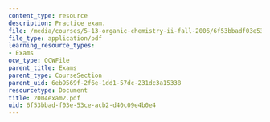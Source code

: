 ```yaml
---
content_type: resource
description: Practice exam.
file: /media/courses/5-13-organic-chemistry-ii-fall-2006/6f53bbadf03e53ceacb2d40c09e4b0e4_2004exam2.pdf
file_type: application/pdf
learning_resource_types:
- Exams
ocw_type: OCWFile
parent_title: Exams
parent_type: CourseSection
parent_uid: 6eb9569f-2f6e-1dd1-57dc-231dc3a15338
resourcetype: Document
title: 2004exam2.pdf
uid: 6f53bbad-f03e-53ce-acb2-d40c09e4b0e4
---
```

